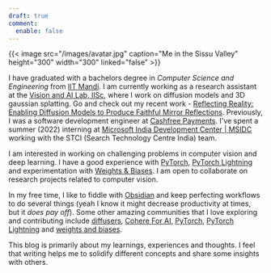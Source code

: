```yaml
---
draft: true
comment:
  enable: false
---
```

{{< image src="/images/avatar.jpg" caption="Me in the Sissu Valley" height="300" width="300" linked="false" >}}

I have graduated with a bachelors degree in *Computer Science and Engineering* from [IIT Mandi](https://www.iitmandi.ac.in/). I am currently working as a research assistant at the [Vision and AI Lab, IISc](https://val.cds.iisc.ac.in/), where I work on diffusion models and 3D gaussian splatting. Go and check out my recent work - [Reflecting Reality: Enabling Diffusion Models to Produce Faithful Mirror Reflections](https://val.cds.iisc.ac.in/reflecting-reality.github.io/). Previously, I was a software development engineer at [Cashfree Payments](https://www.cashfree.com/). I've spent a summer (2022) interning at [Microsoft India Development Center | MSIDC](https://www.microsoft.com/en-in/msidc) working with the STCI (Search Technology Centre India) team.

I am interested in working on challenging problems in computer vision and deep learning. I have a good experience with [PyTorch](https://pytorch.org/), [PyTorch Lightning](https://www.pytorchlightning.ai/index.html) and experimentation with [Weights \& Biases](https://wandb.ai). I am open to collaborate on research projects related to computer vision.

In my free time, I like to fiddle with [Obsidian](https://obsidian.md/) and keep perfecting workflows to do several things (yeah I know it might decrease productivity at times, but it *does pay off*). Some other amazing communities that I love exploring and contributing include [diffusers](https://github.com/huggingface/diffusers), [Cohere For AI](https://cohere.for.ai/), [PyTorch](https://pytorch.org/), [PyTorch Lightning](https://www.pytorchlightning.ai/index.html) and [weights and biases](https://wandb.ai).

This blog is primarily about my learnings, experiences and thoughts. I feel that writing helps me to solidify different concepts and share some insights with others.